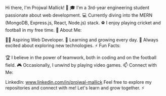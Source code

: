 


Hi there, I'm Projwal Mallick! 👋
🎓 I'm a 3rd-year engineering student passionate about web development.
💻 Currently diving into the MERN (MongoDB, Express.js, React, Node.js) stack.
⚽ I enjoy playing cricket and football in my free time.
👀 About Me:

👨‍💻 Aspiring Web Developer.
🌱 Learning and growing every day.
🚀 Always excited about exploring new technologies.
⚡ Fun Facts:

🏆 I believe in the power of teamwork, both in coding and on the football field.
🎮 Occasionally, I unwind by playing video games.
📫 Connect with Me:

LinkedIn: www.linkedin.com/in/projwal-mallick
Feel free to explore my repositories and connect with me! Let's learn and grow together. ⚡
